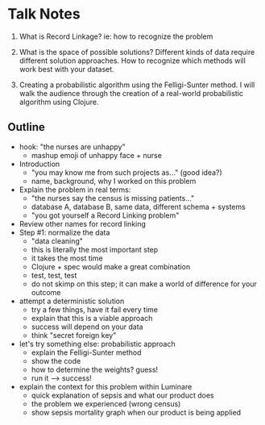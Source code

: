 # Talk Notes

1. What is Record Linkage? ie: how to recognize the problem

2. What is the space of possible solutions? Different kinds of data require
   different solution approaches. How to recognize which methods will work best
   with your dataset.

3. Creating a probabilistic algorithm using the Felligi-Sunter method. I will
   walk the audience through the creation of a real-world probabilistic algorithm
   using Clojure.

## Outline

- hook: "the nurses are unhappy"
  - mashup emoji of unhappy face + nurse
- Introduction
  - "you may know me from such projects as..." (good idea?)
  - name, background, why I worked on this problem
- Explain the problem in real terms:
  - "the nurses say the census is missing patients..."
  - database A, database B, same data, different schema + systems
  - "you got yourself a Record Linking problem"
- Review other names for record linking
- Step #1: normalize the data
  - "data cleaning"
  - this is literally the most important step
  - it takes the most time
  - Clojure + spec would make a great combination
  - test, test, test
  - do not skimp on this step; it can make a world of difference for your outcome
- attempt a deterministic solution
  - try a few things, have it fail every time
  - explain that this is a viable approach
  - success will depend on your data
  - think "secret foreign key"
- let's try something else: probabilistic approach
  - explain the Felligi-Sunter method
  - show the code
  - how to determine the weights? guess!
  - run it --> success!
- explain the context for this problem within Luminare
  - quick explanation of sepsis and what our product does
  - the problem we experienced (wrong census)
  - show sepsis mortality graph when our product is being applied
  

